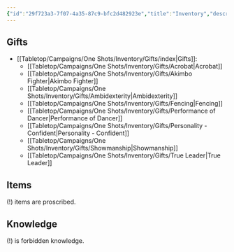 ```yaml
---
{"id":"29f723a3-7f07-4a35-87c9-bfc2d482923e","title":"Inventory","description":"Inventory overview.","publish":true,"date_created":"Tuesday, May 28th 2024, 3:05:17 pm","date_modified":"Friday, May 31st 2024, 11:22:04 pm","editing_lock":true,"live_preview":true,"cssclasses":["mado-heading"],"path":"Tabletop/Campaigns/One Shots/Inventory/index.md","permalink":"/tabletop/campaigns/one-shots/inventory/index/","PassFrontmatter":true}
---
```



## Gifts

- [[Tabletop/Campaigns/One Shots/Inventory/Gifts/index\|Gifts]]: 
    - [[Tabletop/Campaigns/One Shots/Inventory/Gifts/Acrobat\|Acrobat]]
    - [[Tabletop/Campaigns/One Shots/Inventory/Gifts/Akimbo Fighter\|Akimbo Fighter]]
    - [[Tabletop/Campaigns/One Shots/Inventory/Gifts/Ambidexterity\|Ambidexterity]]
    - [[Tabletop/Campaigns/One Shots/Inventory/Gifts/Fencing\|Fencing]]
    - [[Tabletop/Campaigns/One Shots/Inventory/Gifts/Performance of Dancer\|Performance of Dancer]]
    - [[Tabletop/Campaigns/One Shots/Inventory/Gifts/Personality - Confident\|Personality - Confident]]
    - [[Tabletop/Campaigns/One Shots/Inventory/Gifts/Showmanship\|Showmanship]]
    - [[Tabletop/Campaigns/One Shots/Inventory/Gifts/True Leader\|True Leader]]



## Items



(!) items are proscribed.

## Knowledge



(!) is forbidden knowledge.
